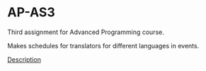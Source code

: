 # AP-AS3

Third assignment for Advanced Programming course.

Makes schedules for translators for different languages in events.

[Description](Description-A3.pdf)
